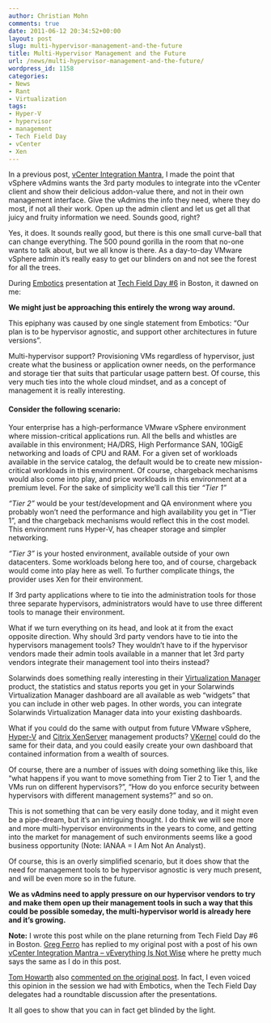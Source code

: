 ```yaml
---
author: Christian Mohn
comments: true
date: 2011-06-12 20:34:52+00:00
layout: post
slug: multi-hypervisor-management-and-the-future
title: Multi-Hypervisor Management and the Future
url: /news/multi-hypervisor-management-and-the-future/
wordpress_id: 1158
categories:
- News
- Rant
- Virtualization
tags:
- Hyper-V
- hypervisor
- management
- Tech Field Day
- vCenter
- Xen
---
```


In a previous post, [vCenter Integration Mantra](http://vninja.net/news/vcenter-integration-mantra/), I made the point that vSphere vAdmins wants the 3rd party modules to integrate into the vCenter client and show their delicious addon-value there, and not in their own management interface. Give the vAdmins the info they need, where they do most, if not all their work. Open up the admin client and let us get all that juicy and fruity information we need. Sounds good, right?

Yes, it does. It sounds really good, but there is this one small curve-ball that can change everything. The 500 pound gorilla in the room that no-one wants to talk about, but we all know is there. As a day-to-day VMware vSphere admin it’s really easy to get our blinders on and not see the forest for all the trees.

During [Embotics](http://www.embotics.com/) presentation at [Tech Field Day #6](http://techfieldday.com/2011/tfd6/)  in Boston, it dawned on me:

**We might just be approaching this entirely the wrong way around.**

This epiphany was caused by one single statement from Embotics: “Our plan is to be hypervisor agnostic, and support other architectures in future versions”. 

Multi-hypervisor support? Provisioning VMs regardless of hypervisor, just create what the business or application owner needs, on the performance and storage tier that suits that particular usage pattern best. Of course, this very much ties into the whole cloud mindset, and as a concept of management it is really interesting.



#### Consider the following scenario:


Your enterprise has a high-performance VMware vSphere environment where mission-critical applications run. All the bells and whistles are available in this environment; HA/DRS, High Performance SAN, 10GigE networking and loads of CPU and RAM. 
For a given set of workloads available in the service catalog, the default would be to create new mission-critical workloads in this environment.  Of course, chargeback mechanisms would also come into play, and price workloads in this environment at a premium level.
For the sake of simplicity we’ll call this tier _“Tier 1”_ 

_“Tier 2”_ would be your test/development and QA environment where you probably won’t need the performance and high availability you get in “Tier 1”, and the chargeback mechanisms would reflect this in the cost model. This environment runs Hyper-V, has cheaper storage and simpler networking.

_“Tier 3”_ is your hosted environment, available outside of your own datacenters. Some workloads belong here too, and of course, chargeback would come into play here as well. To further complicate things, the provider uses Xen for their environment.

If 3rd party applications where to tie into the administration tools for those three separate hypervisors, administrators would have to use three different tools to manage their environment.

What if we turn everything on its head, and look at it from the exact opposite direction. Why should 3rd party vendors have to tie into the hypervisors management tools? They wouldn’t have to if the hypervisor vendors made their admin tools available in a manner that let 3rd party vendors integrate their management tool into theirs instead? 

Solarwinds does something really interesting in their [Virtualization Manager](http://www.solarwinds.com/products/virtualization-manager/) product, the statistics and status reports you get in your Solarwinds Virtualization Manager dashboard are all available as web “widgets” that you can include in other web pages. In other words, you can integrate Solarwinds Virtualization Manager data into your existing dashboards. 

What if you could do the same with output from future VMware vSphere, [Hyper-V](http://www.microsoft.com/windowsserver2008/en/us/hyperv-main.aspx) and [Citrix XenServer](http://www.citrix.com/English/ps2/products/product.asp?contentID=683148) management products? [VKernel](http://www.vkernel.com/) could do the same for their data, and you could easily create your own dashboard that contained information from a wealth of sources. 

Of course, there are a number of issues with doing something like this, like “what happens if you want to move something from Tier 2 to Tier 1, and the VMs run on different hypervisors?”, “How do you enforce security between hypervisors with different management systems?” and so on.

This is not something that can be very easily done today, and it might even be a pipe-dream, but it’s an intriguing thought. I do think we will see more and more multi-hypervisor environments in the years to come, and getting into the market for management of such environments seems like a good business opportunity (Note: IANAA = I Am Not An Analyst).

Of course, this is an overly simplified scenario, but it does show that the need for management tools to be hypervisor agnostic is very much present, and will be even more so in the future.

**We as vAdmins need to apply pressure on our hypervisor vendors to try and make them open up their management tools in such a way that this could be possible someday, the multi-hypervisor world is already here and it’s growing.**

**Note:** 
I wrote this post while on the plane returning from Tech Field Day #6 in Boston. [Greg Ferro](http://twitter.com/etherealmindd) has replied to my original post with a post of his own [vCenter Integration Mantra – vEverything Is Not Wise](http://etherealmind.com/vcenter-integration-mantra-veverything-is-not-wise/) where he pretty much says the same as I do in this post. 

[Tom Howarth](http://twitter.com/tom_howarth ) also [commented on the original post](http://vninja.net/news/vcenter-integration-mantra/#comment-2836). In fact, I even voiced this opinion in the session we had with Embotics, when the Tech Field Day delegates had a roundtable discussion after the presentations.

It all goes to show that you can in fact get blinded by the light. 
